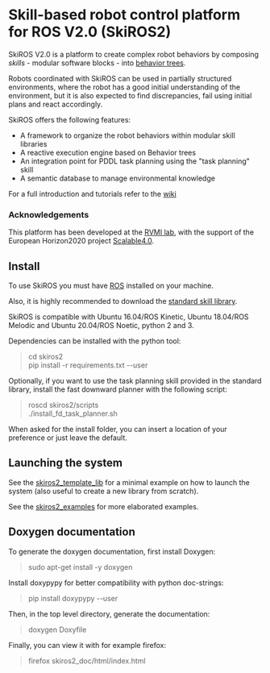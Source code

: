 #  Skill-based robot control platform for ROS V2.0 (SkiROS2)

SkiROS V2.0 is a platform to create complex robot behaviors by composing _skills_ - modular software blocks - into [behavior trees](https://en.wikipedia.org/wiki/Behavior_tree_(artificial_intelligence,_robotics_and_control)).

Robots coordinated with SkiROS can be used in partially structured environments, where the robot has a good initial understanding of the environment, but it is also expected to find discrepancies, fail using initial plans and react accordingly.

SkiROS offers the following features:  

* A framework to organize the robot behaviors within modular skill libraries
* A reactive execution engine based on Behavior trees
* An integration point for PDDL task planning using the "task planning" skill
* A semantic database to manage environmental knowledge

For a full introduction and tutorials refer to the [wiki](https://github.com/RVMI/skiros2/wiki)

### Acknowledgements

This platform has been developed at the [RVMI lab](http://www.rvmi.aau.dk/), with the support of the European Horizon2020 project [Scalable4.0](https://www.scalable40.eu/).

## Install

To use SkiROS you must have [ROS](https://wiki.ros.org/ROS/Installation) installed on your machine.  

Also, it is highly recommended to download the [standard skill library](https://github.com/RVMI/skiros2_std_lib).

SkiROS is compatible with Ubuntu 16.04/ROS Kinetic, Ubuntu 18.04/ROS Melodic and Ubuntu 20.04/ROS Noetic, python 2 and 3.
  
Dependencies can be installed with the python tool:  

> cd skiros2  
> pip install -r requirements.txt --user  

Optionally, if you want to use the task planning skill provided in the standard library, install the fast downward planner with the following script:

> roscd skiros2/scripts  
> ./install_fd_task_planner.sh  

When asked for the install folder, you can insert a location of your preference or just leave the default.

## Launching the system

See the [skiros2_template_lib](https://github.com/RVMI/skiros2_template_lib) for a minimal example on how to launch the system (also useful to create a new library from scratch).

See the [skiros2_examples](https://github.com/RVMI/skiros2_examples) for more elaborated examples.

## Doxygen documentation

To generate the doxygen documentation, first install Doxygen:

> sudo apt-get install -y doxygen

Install doxypypy for better compatibility with python doc-strings:

> pip install doxypypy --user

Then, in the top level directory, generate the documentation:

> doxygen Doxyfile

Finally, you can view it with for example firefox:

> firefox skiros2_doc/html/index.html
